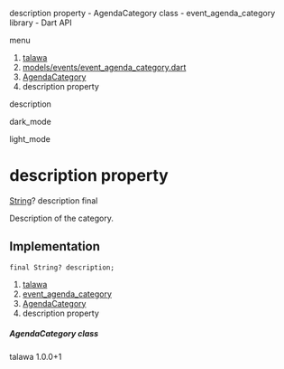 




description property - AgendaCategory class - event\_agenda\_category library - Dart API







menu

1. [talawa](../../index.html)
2. [models/events/event\_agenda\_category.dart](../../file-___home_harshil_Desktop_open-source_palisadoes_talawa_lib_models_events_event_agenda_category/)
3. [AgendaCategory](../../file-___home_harshil_Desktop_open-source_palisadoes_talawa_lib_models_events_event_agenda_category/AgendaCategory-class.html)
4. description property

description


dark\_mode

light\_mode




# description property


[String](https://api.flutter.dev/flutter/dart-core/String-class.html)?
description
final

Description of the category.


## Implementation

```
final String? description;
```

 


1. [talawa](../../index.html)
2. [event\_agenda\_category](../../file-___home_harshil_Desktop_open-source_palisadoes_talawa_lib_models_events_event_agenda_category/)
3. [AgendaCategory](../../file-___home_harshil_Desktop_open-source_palisadoes_talawa_lib_models_events_event_agenda_category/AgendaCategory-class.html)
4. description property

##### AgendaCategory class





talawa
1.0.0+1






